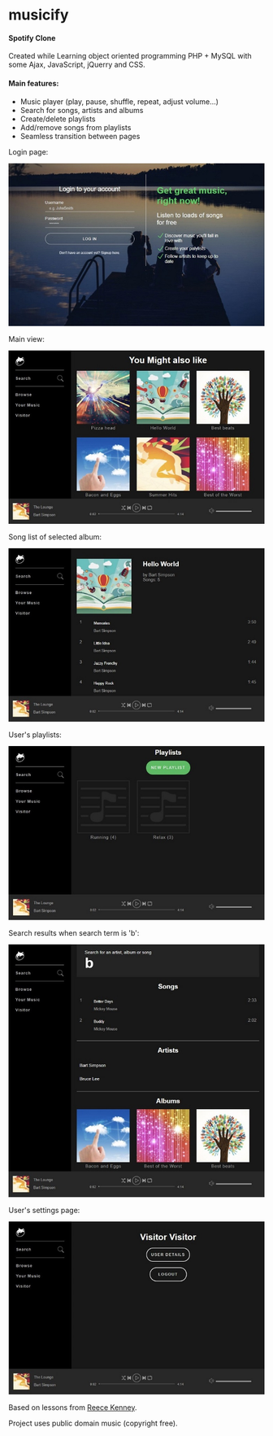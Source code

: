 # musicify
#### Spotify Clone

Created while Learning object oriented programming PHP + MySQL with some Ajax, JavaScript, jQuerry and CSS.

#### Main features:
- Music player (play, pause, shuffle, repeat, adjust volume...)
- Search for songs, artists and albums
- Create/delete playlists
- Add/remove songs from playlists
- Seamless transition between pages


Login page:

![musicify](readme-screenshots/login.jpg)


Main view:

![musicify](readme-screenshots/browse.jpg)


Song list of selected album:

![musicify](readme-screenshots/album-view.jpg)


User's playlists:

![musicify](readme-screenshots/user-playlists.jpg)


Search results when search term is 'b':

![musicify](readme-screenshots/search-results.jpg)


User's settings page:

![musicify](readme-screenshots/user.jpg)


Based on lessons from [Reece Kenney](https://www.udemy.com/user/reecekenney).

Project uses public domain music (copyright free).
